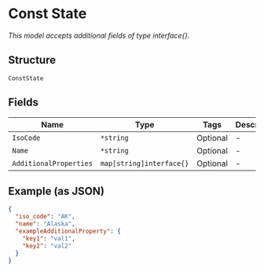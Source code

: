 
# Const State

*This model accepts additional fields of type interface{}.*

## Structure

`ConstState`

## Fields

| Name | Type | Tags | Description |
|  --- | --- | --- | --- |
| `IsoCode` | `*string` | Optional | - |
| `Name` | `*string` | Optional | - |
| `AdditionalProperties` | `map[string]interface{}` | Optional | - |

## Example (as JSON)

```json
{
  "iso_code": "AK",
  "name": "Alaska",
  "exampleAdditionalProperty": {
    "key1": "val1",
    "key2": "val2"
  }
}
```

